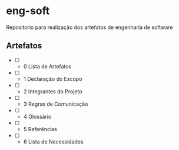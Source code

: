 # eng-soft
Repositorio para realização dos artefatos de engenharia de software

## Artefatos
- [ ] - 0  Lista de Artefatos
- [ ] - 1  Declaração do Escopo
- [ ] - 2  Integrantes do Projeto
- [ ] - 3  Regras de Comunicação
- [ ] - 4  Glossário
- [ ] - 5  Referências
- [ ] - 6  Lista de Necessidades 